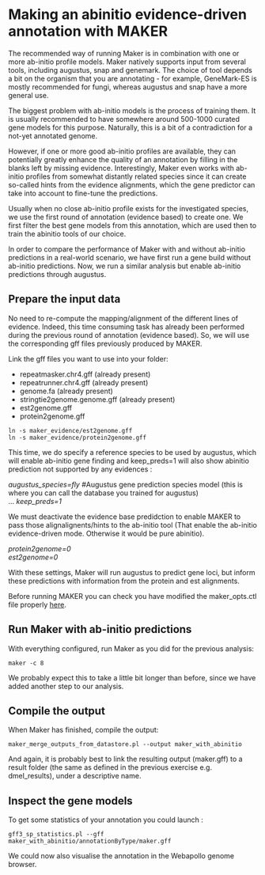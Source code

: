 # Making an abinitio evidence-driven annotation with MAKER

The recommended way of running Maker is in combination with one or more ab-initio profile models. Maker natively supports input from several tools, including augustus, snap and genemark. The choice of tool depends a bit on the organism that you are annotating - for example, GeneMark-ES is mostly recommended for fungi, whereas augustus and snap have a more general use.

The biggest problem with ab-initio models is the process of training them. It is usually recommended to have somewhere around 500-1000 curated gene models for this purpose. Naturally, this is a bit of a contradiction for a not-yet annotated genome.

However, if one or more good ab-initio profiles are available, they can potentially greatly enhance the quality of an annotation by filling in the blanks left by missing evidence. Interestingly, Maker even works with ab-initio profiles from somewhat distantly related species since it can create so-called hints from the evidence alignments, which the gene predictor can take into account to fine-tune the predictions.

Usually when no close ab-initio profile exists for the investigated species, we use the first round of annotation (evidence based) to create one. We first filter the best gene models from this annotation, which are used then to train the abinitio tools of our choice.

In order to compare the performance of Maker with and without ab-initio predictions in a real-world scenario, we have first run a gene build without ab-initio predictions. Now, we run a similar analysis but enable ab-initio predictions through augustus.

## Prepare the input data

No need to re-compute the mapping/alignment of the different lines of evidence. Indeed, this time consuming task has already been performed during the previous round of annotation (evidence based). So, we will use the corresponding gff files previously produced by MAKER.

Link the gff files you want to use into your folder:

 - repeatmasker.chr4.gff (already present)
 - repeatrunner.chr4.gff (already present)
 - genome.fa (already present)
 - stringtie2genome.genome.gff (already present) 
 - est2genome.gff 
 - protein2genome.gff 

```
ln -s maker_evidence/est2genome.gff 
ln -s maker_evidence/protein2genome.gff
```

This time, we do specify a reference species to be used by augustus, which will enable ab-initio gene finding and keep_preds=1 will also show abinitio prediction not supported by any evidences :  

*augustus\_species=fly* #Augustus gene prediction species model  (this is where you can call the database you trained for augustus)   
...
*keep_preds=1*

We must deactivate the evidence base predidction to enable MAKER to pass those alignalignents/hints to the ab-initio tool (That enable the ab-initio evidence-driven mode. Otherwise it would be pure abinitio).  

<i>protein2genome=0</i>  
<i>est2genome=0</i>


With these settings, Maker will run augustus to predict gene loci, but inform these predictions with information from the protein and est alignments.

Before running MAKER you can check you have modified the maker_opts.ctl file properly [here](practical2_supl3_maker.md).

## Run Maker with ab-initio predictions

With everything configured, run Maker as you did for the previous analysis:
```
maker -c 8
```
We probably expect this to take a little bit longer than before, since we have added another step to our analysis.

## Compile the output

When Maker has finished, compile the output:
```
maker_merge_outputs_from_datastore.pl --output maker_with_abinitio 
```
And again, it is probably best to link the resulting output (maker.gff) to a result folder (the same as defined in the previous exercise e.g. dmel\_results), under a descriptive name.

## Inspect the gene models

To get some statistics of your annotation you could launch :
```
gff3_sp_statistics.pl --gff maker_with_abinitio/annotationByType/maker.gff
```

We could now also visualise the annotation in the Webapollo genome browser.
